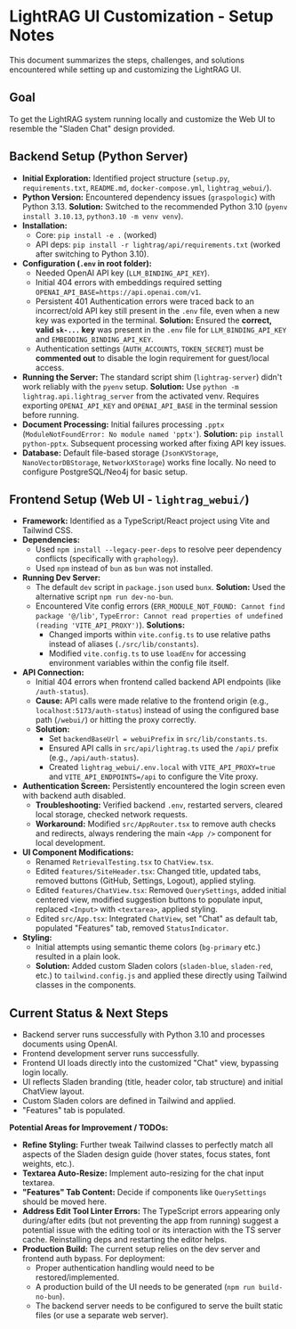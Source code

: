 # LightRAG UI Customization - Setup Notes

This document summarizes the steps, challenges, and solutions encountered while setting up and customizing the LightRAG UI.

## Goal

To get the LightRAG system running locally and customize the Web UI to resemble the "Sladen Chat" design provided.

## Backend Setup (Python Server)

*   **Initial Exploration:** Identified project structure (`setup.py`, `requirements.txt`, `README.md`, `docker-compose.yml`, `lightrag_webui/`).
*   **Python Version:** Encountered dependency issues (`graspologic`) with Python 3.13. **Solution:** Switched to the recommended Python 3.10 (`pyenv install 3.10.13`, `python3.10 -m venv venv`).
*   **Installation:**
    *   Core: `pip install -e .` (worked)
    *   API deps: `pip install -r lightrag/api/requirements.txt` (worked after switching to Python 3.10).
*   **Configuration (`.env` in root folder):**
    *   Needed OpenAI API key (`LLM_BINDING_API_KEY`).
    *   Initial 404 errors with embeddings required setting `OPENAI_API_BASE=https://api.openai.com/v1`.
    *   Persistent 401 Authentication errors were traced back to an incorrect/old API key still present in the `.env` file, even when a new key was exported in the terminal. **Solution:** Ensured the **correct, valid `sk-...` key** was present in the `.env` file for `LLM_BINDING_API_KEY` and `EMBEDDING_BINDING_API_KEY`.
    *   Authentication settings (`AUTH_ACCOUNTS`, `TOKEN_SECRET`) must be **commented out** to disable the login requirement for guest/local access.
*   **Running the Server:** The standard script shim (`lightrag-server`) didn't work reliably with the `pyenv` setup. **Solution:** Use `python -m lightrag.api.lightrag_server` from the activated venv. Requires exporting `OPENAI_API_KEY` and `OPENAI_API_BASE` in the terminal session before running.
*   **Document Processing:** Initial failures processing `.pptx` (`ModuleNotFoundError: No module named 'pptx'`). **Solution:** `pip install python-pptx`. Subsequent processing worked after fixing API key issues.
*   **Database:** Default file-based storage (`JsonKVStorage`, `NanoVectorDBStorage`, `NetworkXStorage`) works fine locally. No need to configure PostgreSQL/Neo4j for basic setup.

## Frontend Setup (Web UI - `lightrag_webui/`)

*   **Framework:** Identified as a TypeScript/React project using Vite and Tailwind CSS.
*   **Dependencies:**
    *   Used `npm install --legacy-peer-deps` to resolve peer dependency conflicts (specifically with `graphology`).
    *   Used `npm` instead of `bun` as `bun` was not installed.
*   **Running Dev Server:**
    *   The default `dev` script in `package.json` used `bunx`. **Solution:** Used the alternative script `npm run dev-no-bun`.
    *   Encountered Vite config errors (`ERR_MODULE_NOT_FOUND: Cannot find package '@/lib'`, `TypeError: Cannot read properties of undefined (reading 'VITE_API_PROXY')`). **Solutions:**
        *   Changed imports within `vite.config.ts` to use relative paths instead of aliases (`./src/lib/constants`).
        *   Modified `vite.config.ts` to use `loadEnv` for accessing environment variables within the config file itself.
*   **API Connection:**
    *   Initial 404 errors when frontend called backend API endpoints (like `/auth-status`).
    *   **Cause:** API calls were made relative to the frontend origin (e.g., `localhost:5173/auth-status`) instead of using the configured base path (`/webui/`) or hitting the proxy correctly.
    *   **Solution:**
        *   Set `backendBaseUrl = webuiPrefix` in `src/lib/constants.ts`.
        *   Ensured API calls in `src/api/lightrag.ts` used the `/api/` prefix (e.g., `/api/auth-status`).
        *   Created `lightrag_webui/.env.local` with `VITE_API_PROXY=true` and `VITE_API_ENDPOINTS=/api` to configure the Vite proxy.
*   **Authentication Screen:** Persistently encountered the login screen even with backend auth disabled.
    *   **Troubleshooting:** Verified backend `.env`, restarted servers, cleared local storage, checked network requests.
    *   **Workaround:** Modified `src/AppRouter.tsx` to remove auth checks and redirects, always rendering the main `<App />` component for local development.
*   **UI Component Modifications:**
    *   Renamed `RetrievalTesting.tsx` to `ChatView.tsx`.
    *   Edited `features/SiteHeader.tsx`: Changed title, updated tabs, removed buttons (GitHub, Settings, Logout), applied styling.
    *   Edited `features/ChatView.tsx`: Removed `QuerySettings`, added initial centered view, modified suggestion buttons to populate input, replaced `<Input>` with `<textarea>`, applied styling.
    *   Edited `src/App.tsx`: Integrated `ChatView`, set "Chat" as default tab, populated "Features" tab, removed `StatusIndicator`.
*   **Styling:**
    *   Initial attempts using semantic theme colors (`bg-primary` etc.) resulted in a plain look.
    *   **Solution:** Added custom Sladen colors (`sladen-blue`, `sladen-red`, etc.) to `tailwind.config.js` and applied these directly using Tailwind classes in the components.

## Current Status & Next Steps

*   Backend server runs successfully with Python 3.10 and processes documents using OpenAI.
*   Frontend development server runs successfully.
*   Frontend UI loads directly into the customized "Chat" view, bypassing login locally.
*   UI reflects Sladen branding (title, header color, tab structure) and initial ChatView layout.
*   Custom Sladen colors are defined in Tailwind and applied.
*   "Features" tab is populated.

**Potential Areas for Improvement / TODOs:**

*   **Refine Styling:** Further tweak Tailwind classes to perfectly match all aspects of the Sladen design guide (hover states, focus states, font weights, etc.).
*   **Textarea Auto-Resize:** Implement auto-resizing for the chat input textarea.
*   **"Features" Tab Content:** Decide if components like `QuerySettings` should be moved here.
*   **Address Edit Tool Linter Errors:** The TypeScript errors appearing only during/after edits (but not preventing the app from running) suggest a potential issue with the editing tool or its interaction with the TS server cache. Reinstalling deps and restarting the editor helps.
*   **Production Build:** The current setup relies on the dev server and frontend auth bypass. For deployment:
    *   Proper authentication handling would need to be restored/implemented.
    *   A production build of the UI needs to be generated (`npm run build-no-bun`).
    *   The backend server needs to be configured to serve the built static files (or use a separate web server). 